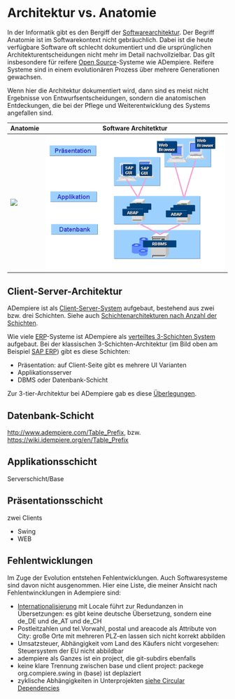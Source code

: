 # Architektur vs. Anatomie

In der Informatik gibt es den Bergiff der [Softwarearchitektur](https://de.wikipedia.org/wiki/Softwarearchitektur). Der Begriff Anatomie ist im Softwarekontext nicht gebräuchlich. Dabei ist die heute verfügbare Software oft schlecht dokumentiert und die ursprünglichen Architekturentscheidungen nicht mehr im Detail nachvollzielbar. Das gilt insbesondere für reifere [Open Source](https://de.wikipedia.org/wiki/Open_Source)-Systeme wie ADempiere. Reifere Systeme sind in einem evolutionären Prozess über mehrere Generationen gewachsen.

Wenn hier die Architektur dokumentiert wird, dann sind es meist nicht Ergebnisse von Entwurfsentscheidungen, sondern die anatomischen Entdeckungen, die bei der Pflege und Weiterentwicklung des Systems angefallen sind.

Anatomie | Software Architetktur
-------- | -------------
![](http://www.vitamindmangel.net/wp-content/uploads/vitd3_abbau1.jpg) | ![](../.gitbook/assets/Bcab4_PT_image002.gif)

## Client-Server-Architektur

ADempiere ist als [Client-Server-System](http://de.wikipedia.org/wiki/Client-Server-Modell) aufgebaut, bestehend aus zwei bzw. drei Schichten. Siehe auch [Schichtenarchitekturen nach Anzahl der Schichten](http://de.wikipedia.org/wiki/3-Tier-Architektur#Schichtenarchitekturen_nach_Anzahl_Schichten).

Wie viele [ERP](https://de.wikipedia.org/wiki/Enterprise-Resource-Planning)-Systeme ist ADempiere als [verteiltes 3-Schichten System](https://de.wikipedia.org/wiki/Schichtenarchitektur#Drei-Schichten-Architekturen_bei_verteilten_Systemen) aufgebaut. Bei der klassischen 3-Schichten-Architektur (im Bild oben am Beispiel [SAP ERP](https://de.wikipedia.org/wiki/SAP_ERP)) gibt es diese Schichten:
* Präsentation: auf Client-Seite gibt es mehrere UI Varianten
* Applikationsserver
* DBMS oder Datenbank-Schicht

Zur 3-tier-Architektur bei ADempiere gab es diese [Überlegungen](http://www.adempiere.com/Adempiere_Architecture_3_tier).

## Datenbank-Schicht

http://www.adempiere.com/Table_Prefix, bzw. https://wiki.idempiere.org/en/Table_Prefix

## Applikationsschicht

Serverschicht/Base

## Präsentationsschicht

zwei Clients
* Swing
* WEB

## Fehlentwicklungen

Im Zuge der Evolution entstehen Fehlentwicklungen. Auch Softwaresysteme sind davon nicht ausgenommen. Hier eine Liste, die meiner Ansicht nach Fehlentwincklungen in Adempiere sind:

* [Internationalisierung](https://de.wikipedia.org/wiki/Internationalisierung_%28Softwareentwicklung%29) mit Locale führt zur Redundanzen in Übersetzungen: es gibt keine deutsche Übersetzung, sondern eine de_DE und de_AT und de_CH
* Postleitzahlen und tel.Vorwahl, postal und areacode als Attribute von City: große Orte mit mehreren PLZ-en lassen sich nicht korrekt abbilden
* Umsatzsteuer, Abhängigkeit vom Land des Käufers nicht vorgesehen: Steuersystem der EU nicht abbildbar
* adempiere als Ganzes ist ein project, die git-subdirs ebenfalls
* keine klare Trennung zwischen base und client project: packege org.compiere.swing in (base) ist deplaziert
* zyklische Abhängigkeiten in Unterprojekten [siehe Circular Dependencies](https://github.com/adempiere/adempiere/issues/2231)